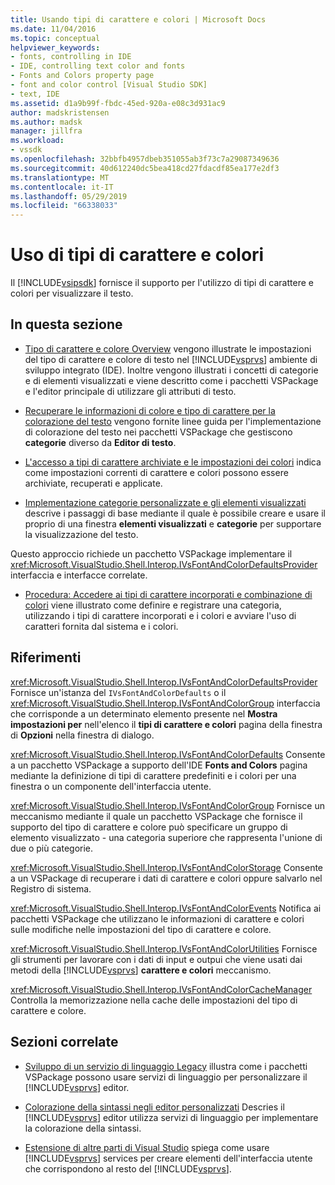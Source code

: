 ```yaml
---
title: Usando tipi di carattere e colori | Microsoft Docs
ms.date: 11/04/2016
ms.topic: conceptual
helpviewer_keywords:
- fonts, controlling in IDE
- IDE, controlling text color and fonts
- Fonts and Colors property page
- font and color control [Visual Studio SDK]
- text, IDE
ms.assetid: d1a9b99f-fbdc-45ed-920a-e08c3d931ac9
author: madskristensen
ms.author: madsk
manager: jillfra
ms.workload:
- vssdk
ms.openlocfilehash: 32bbfb4957dbeb351055ab3f73c7a29087349636
ms.sourcegitcommit: 40d612240dc5bea418cd27fdacdf85ea177e2df3
ms.translationtype: MT
ms.contentlocale: it-IT
ms.lasthandoff: 05/29/2019
ms.locfileid: "66338033"
---
```

# <a name="using-fonts-and-colors"></a>Uso di tipi di carattere e colori
Il [!INCLUDE[vsipsdk](../extensibility/includes/vsipsdk_md.md)] fornisce il supporto per l'utilizzo di tipi di carattere e colori per visualizzare il testo.

## <a name="in-this-section"></a>In questa sezione
- [Tipo di carattere e colore Overview](../extensibility/font-and-color-overview.md) vengono illustrate le impostazioni del tipo di carattere e colore di testo nel [!INCLUDE[vsprvs](../code-quality/includes/vsprvs_md.md)] ambiente di sviluppo integrato (IDE). Inoltre vengono illustrati i concetti di categorie e di elementi visualizzati e viene descritto come i pacchetti VSPackage e l'editor principale di utilizzare gli attributi di testo.

- [Recuperare le informazioni di colore e tipo di carattere per la colorazione del testo](../extensibility/getting-font-and-color-information-for-text-colorization.md) vengono fornite linee guida per l'implementazione di colorazione del testo nei pacchetti VSPackage che gestiscono **categorie** diverso da **Editor di testo**.

- [L'accesso a tipi di carattere archiviate e le impostazioni dei colori](../extensibility/accessing-stored-font-and-color-settings.md) indica come impostazioni correnti di carattere e colori possono essere archiviate, recuperati e applicate.

- [Implementazione categorie personalizzate e gli elementi visualizzati](../extensibility/implementing-custom-categories-and-display-items.md) descrive i passaggi di base mediante il quale è possibile creare e usare il proprio di una finestra **elementi visualizzati** e **categorie** per supportare la visualizzazione del testo.

 Questo approccio richiede un pacchetto VSPackage implementare il <xref:Microsoft.VisualStudio.Shell.Interop.IVsFontAndColorDefaultsProvider> interfaccia e interfacce correlate.

- [Procedura: Accedere ai tipi di carattere incorporati e combinazione di colori](../extensibility/how-to-access-the-built-in-fonts-and-color-scheme.md) viene illustrato come definire e registrare una categoria, utilizzando i tipi di carattere incorporati e i colori e avviare l'uso di caratteri fornita dal sistema e i colori.

## <a name="reference"></a>Riferimenti
 <xref:Microsoft.VisualStudio.Shell.Interop.IVsFontAndColorDefaultsProvider> Fornisce un'istanza del `IVsFontAndColorDefaults` o il <xref:Microsoft.VisualStudio.Shell.Interop.IVsFontAndColorGroup> interfaccia che corrisponde a un determinato elemento presente nel **Mostra impostazioni per** nell'elenco il **tipi di carattere e colori** pagina della finestra di **Opzioni** nella finestra di dialogo.

 <xref:Microsoft.VisualStudio.Shell.Interop.IVsFontAndColorDefaults> Consente a un pacchetto VSPackage a supporto dell'IDE **Fonts and Colors** pagina mediante la definizione di tipi di carattere predefiniti e i colori per una finestra o un componente dell'interfaccia utente.

 <xref:Microsoft.VisualStudio.Shell.Interop.IVsFontAndColorGroup> Fornisce un meccanismo mediante il quale un pacchetto VSPackage che fornisce il supporto del tipo di carattere e colore può specificare un gruppo di elemento visualizzato - una categoria superiore che rappresenta l'unione di due o più categorie.

 <xref:Microsoft.VisualStudio.Shell.Interop.IVsFontAndColorStorage> Consente a un VSPackage di recuperare i dati di carattere e colori oppure salvarlo nel Registro di sistema.

 <xref:Microsoft.VisualStudio.Shell.Interop.IVsFontAndColorEvents> Notifica ai pacchetti VSPackage che utilizzano le informazioni di carattere e colori sulle modifiche nelle impostazioni del tipo di carattere e colore.

 <xref:Microsoft.VisualStudio.Shell.Interop.IVsFontAndColorUtilities> Fornisce gli strumenti per lavorare con i dati di input e outpui che viene usati dai metodi della [!INCLUDE[vsprvs](../code-quality/includes/vsprvs_md.md)] **carattere e colori** meccanismo.

 <xref:Microsoft.VisualStudio.Shell.Interop.IVsFontAndColorCacheManager> Controlla la memorizzazione nella cache delle impostazioni del tipo di carattere e colore.

## <a name="related-sections"></a>Sezioni correlate
- [Sviluppo di un servizio di linguaggio Legacy](../extensibility/internals/developing-a-legacy-language-service.md) illustra come i pacchetti VSPackage possono usare servizi di linguaggio per personalizzare il [!INCLUDE[vsprvs](../code-quality/includes/vsprvs_md.md)] editor.

- [Colorazione della sintassi negli editor personalizzati](../extensibility/syntax-coloring-in-custom-editors.md) Descries il [!INCLUDE[vsprvs](../code-quality/includes/vsprvs_md.md)] editor utilizza servizi di linguaggio per implementare la colorazione della sintassi.

- [Estensione di altre parti di Visual Studio](../extensibility/extending-other-parts-of-visual-studio.md) spiega come usare [!INCLUDE[vsprvs](../code-quality/includes/vsprvs_md.md)] services per creare elementi dell'interfaccia utente che corrispondono al resto del [!INCLUDE[vsprvs](../code-quality/includes/vsprvs_md.md)].